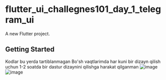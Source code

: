 # flutter_ui_challegnes101_day_1_telegram_ui

A new Flutter project.

## Getting Started

Kodlar bu yerda tartiblanmagan 
Bo'sh vaqtlarimda har kuni bir dizayn qilish uchun 1-2 soatda bir dastur dizaynini qilishga harakat qilganman
![image](https://user-images.githubusercontent.com/96753608/196062150-44e07098-47bc-4045-8c6d-b7f35c2f820f.png)
![image](https://user-images.githubusercontent.com/96753608/196062168-293dc6ee-0944-4329-a828-77f6c79117b5.png)



